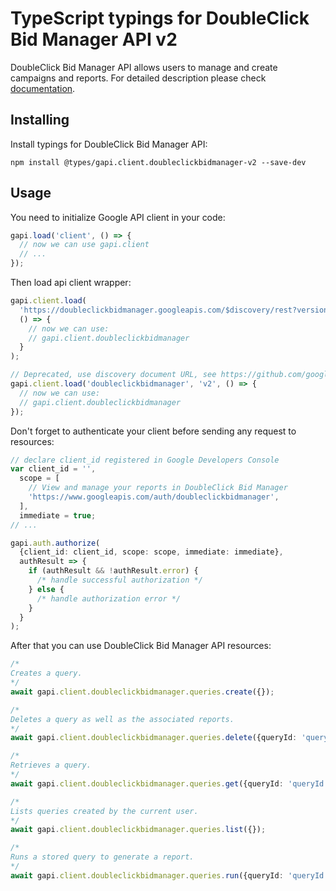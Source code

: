 # TypeScript typings for DoubleClick Bid Manager API v2

DoubleClick Bid Manager API allows users to manage and create campaigns and reports.
For detailed description please check [documentation](https://developers.google.com/bid-manager/).

## Installing

Install typings for DoubleClick Bid Manager API:

```
npm install @types/gapi.client.doubleclickbidmanager-v2 --save-dev
```

## Usage

You need to initialize Google API client in your code:

```typescript
gapi.load('client', () => {
  // now we can use gapi.client
  // ...
});
```

Then load api client wrapper:

```typescript
gapi.client.load(
  'https://doubleclickbidmanager.googleapis.com/$discovery/rest?version=v2',
  () => {
    // now we can use:
    // gapi.client.doubleclickbidmanager
  }
);
```

```typescript
// Deprecated, use discovery document URL, see https://github.com/google/google-api-javascript-client/blob/master/docs/reference.md#----gapiclientloadname----version----callback--
gapi.client.load('doubleclickbidmanager', 'v2', () => {
  // now we can use:
  // gapi.client.doubleclickbidmanager
});
```

Don't forget to authenticate your client before sending any request to resources:

```typescript
// declare client_id registered in Google Developers Console
var client_id = '',
  scope = [
    // View and manage your reports in DoubleClick Bid Manager
    'https://www.googleapis.com/auth/doubleclickbidmanager',
  ],
  immediate = true;
// ...

gapi.auth.authorize(
  {client_id: client_id, scope: scope, immediate: immediate},
  authResult => {
    if (authResult && !authResult.error) {
      /* handle successful authorization */
    } else {
      /* handle authorization error */
    }
  }
);
```

After that you can use DoubleClick Bid Manager API resources: <!-- TODO: make this work for multiple namespaces -->

```typescript
/*
Creates a query.
*/
await gapi.client.doubleclickbidmanager.queries.create({});

/*
Deletes a query as well as the associated reports.
*/
await gapi.client.doubleclickbidmanager.queries.delete({queryId: 'queryId'});

/*
Retrieves a query.
*/
await gapi.client.doubleclickbidmanager.queries.get({queryId: 'queryId'});

/*
Lists queries created by the current user.
*/
await gapi.client.doubleclickbidmanager.queries.list({});

/*
Runs a stored query to generate a report.
*/
await gapi.client.doubleclickbidmanager.queries.run({queryId: 'queryId'});
```
